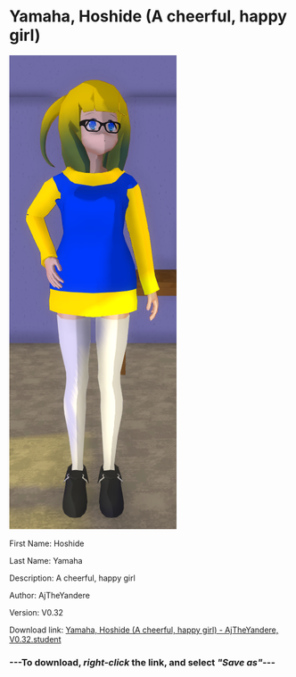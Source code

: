 # Yamaha, Hoshide (A cheerful, happy girl)

<img src = "https://raw.githubusercontent.com/Arbiter1223/Daigaku-Gurashi-Custom-Students/master/Students/Files/Yamaha%2C%20Hoshide%20(A%20cheerful%2C%20happy%20girl).png">

First Name: Hoshide

Last Name: Yamaha

Description: A cheerful, happy girl

Author: AjTheYandere

Version: V0.32

Download link: <a href="https://raw.githubusercontent.com/Arbiter1223/Daigaku-Gurashi-Custom-Students/master/Students/Files/Yamaha%2C%20Hoshide%20(A%20cheerful%2C%20happy%20girl)%20-%20AjTheYandere%2C%20V0.32.student">Yamaha, Hoshide (A cheerful, happy girl) - AjTheYandere, V0.32.student</a>

### ---**To download, _right-click_ the link, and select _"Save as"_**---
